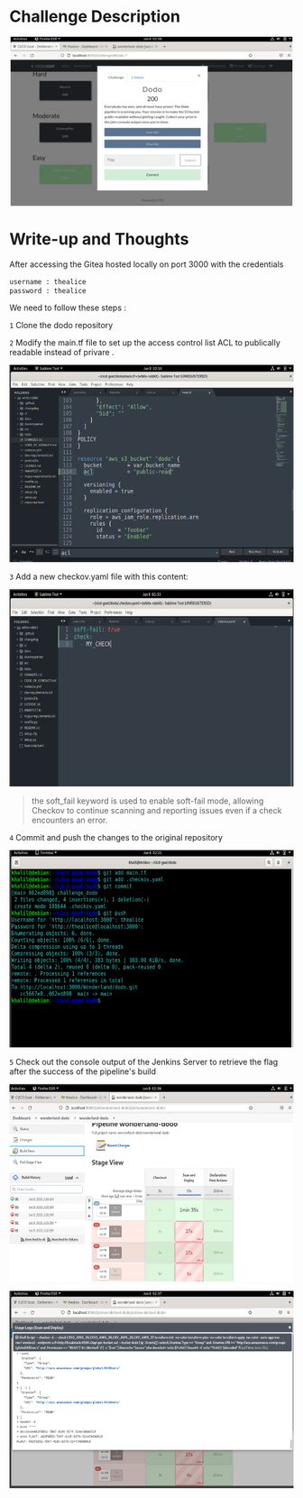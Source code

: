 # Challenge Description

<p align="center">
<img src="https://github.com/khalilsellamii/CI-CD-Security-Playground/blob/main/dodo-challenge/description.png" alt="Alt text" width="500" height="300">
</p>

# Write-up and Thoughts

After accessing the Gitea hosted locally on port 3000 with the credentials  
```
username : thealice
password : thealice
```
We need to follow these steps :  

`1` Clone the dodo repository  

`2` Modify the main.tf file to set up the access control list ACL to publically readable instead of privare .  

<p align="center">
<img src="https://github.com/khalilsellamii/CI-CD-Security-Playground/blob/main/dodo-challenge/main_tf_file.png" alt="Alt text" width="800" height="350">
</p>

`3` Add a new checkov.yaml file with this content:

<p align="center">
<img src="https://github.com/khalilsellamii/CI-CD-Security-Playground/blob/main/dodo-challenge/checkov.yaml.png" alt="Alt text" width="800" height="350">
</p>

> the soft_fail keyword is used to enable soft-fail mode, allowing Checkov to continue scanning and reporting issues even if a check encounters an error.

`4` Commit and push the changes to the original repository

<p align="center">
<img src="https://github.com/khalilsellamii/CI-CD-Security-Playground/blob/main/dodo-challenge/git.png" alt="Alt text" width="800" height="350">
</p>

`5` Check out the console output of the Jenkins Server to retrieve the flag after the success of the pipeline's build

<p align="center">
<img src="https://github.com/khalilsellamii/CI-CD-Security-Playground/blob/main/dodo-challenge/jenkins_build.png" alt="Alt text" width="800" height="350">
</p>
<p align="center">
<img src="https://github.com/khalilsellamii/CI-CD-Security-Playground/blob/main/dodo-challenge/flag.png" alt="Alt text" width="800" height="350">
</p>
